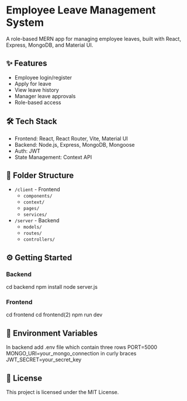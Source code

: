 # Employee Leave Management System
A role-based MERN app for managing employee leaves, built with React, Express, MongoDB, and Material UI.

## ✨ Features
- Employee login/register
- Apply for leave
- View leave history
- Manager leave approvals
- Role-based access


## 🛠️ Tech Stack
- Frontend: React, React Router, Vite, Material UI
- Backend: Node.js, Express, MongoDB, Mongoose
- Auth: JWT
- State Management: Context API


## 📁 Folder Structure
- `/client` - Frontend
  - `components/`
  - `context/`
  - `pages/`
  - `services/`
- `/server` - Backend
  - `models/`
  - `routes/`
  - `controllers/`


## ⚙️ Getting Started

### Backend

cd backend
npm install
node server.js


### Frontend
cd frontend
cd frontend(2)
npm run dev


## 🔐 Environment Variables

In backend add .env file which contain three rows
PORT=5000 
MONGO_URI=your_mongo_connection in curly braces
JWT_SECRET=your_secret_key


## 📄 License
This project is licensed under the MIT License.

